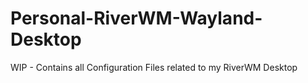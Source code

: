 # Personal-RiverWM-Wayland-Desktop
WIP - Contains all Configuration Files related to my RiverWM Desktop
